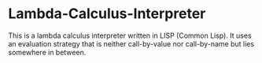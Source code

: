 Lambda-Calculus-Interpreter
===========================

This is a lambda calculus interpreter written in LISP (Common Lisp).  It uses an evaluation strategy that is neither call-by-value nor call-by-name but lies somewhere in between.
